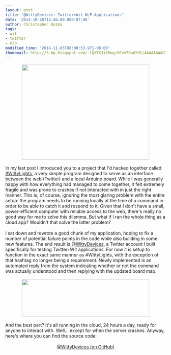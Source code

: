 ```yaml
---
layout: post
title: "@WittyDevices: Twitter+Wit NLP Applications"
date: '2014-10-20T13:46:00.000-07:00'
author: Christopher Kuzma
tags:
- wit
- twitter
- nlp
modified_time: '2014-11-03T08:08:53.971-08:00'
thumbnail: http://3.bp.blogspot.com/-lQXTXJiXRog/VEVm7SwAY9I/AAAAAAAAGIQ/VgZnIzC0sEM/s72-c/Screen%2BShot%2B2014-10-20%2Bat%2B3.47.16%2BPM.png
---
```


<div class="separator" style="clear: both; text-align: center;"><a href="http://3.bp.blogspot.com/-lQXTXJiXRog/VEVm7SwAY9I/AAAAAAAAGIQ/VgZnIzC0sEM/s1600/Screen%2BShot%2B2014-10-20%2Bat%2B3.47.16%2BPM.png" imageanchor="1" style="margin-left: 1em; margin-right: 1em;"><img border="0" src="http://3.bp.blogspot.com/-lQXTXJiXRog/VEVm7SwAY9I/AAAAAAAAGIQ/VgZnIzC0sEM/s1600/Screen%2BShot%2B2014-10-20%2Bat%2B3.47.16%2BPM.png" height="298" width="400" /></a></div><br />In my last post I introduced you to a project that I'd hacked together called <a href="http://blog.christopherkuzma.com/2014/10/wittylights.html" target="_blank">#WittyLights</a>,&nbsp;a very simple program designed to serve as an interface between the web (Twitter) and a local Arduino board. While I was generally happy with how everything had managed to come together, it felt extremely fragile and was prone to crashes if not interacted with in just the right manner. This is, of course, ignoring the most glaring problem with the entire setup: the program needs to be running locally at the time of a command in order to be able to catch it and respond to it. Given that I don't have a small, power-efficient computer with reliable access to the web, there's really no good way for me to solve this dilemma. But what if I ran the whole thing as a cloud app? Wouldn't that solve the latter problem?<br /><br />I sat down and rewrote a good chunk of my application, hoping to fix a number of potential failure points in the code while also building in some new features. The end result is <a href="https://twitter.com/wittyDevices" target="_blank">@WittyDevices</a>, a Twitter account I built specifically for testing Twitter+Wit applications. For now it is setup to function in the exact same manner as #WittyLights, with the exception of that hashtag no longer being a requirement. Newly implemented is an automated reply from the system indicating whether or not the command was actually understood and then replying with the updated board map.<br /><br /><div class="separator" style="clear: both; text-align: center;"><a href="http://1.bp.blogspot.com/-XMV3Kgk6JzY/VEVzD4_tn6I/AAAAAAAAGIg/_fbaoHxyQFI/s1600/Screen%2BShot%2B2014-10-20%2Bat%2B4.38.27%2BPM.png" imageanchor="1" style="margin-left: 1em; margin-right: 1em;"><img border="0" src="http://1.bp.blogspot.com/-XMV3Kgk6JzY/VEVzD4_tn6I/AAAAAAAAGIg/_fbaoHxyQFI/s1600/Screen%2BShot%2B2014-10-20%2Bat%2B4.38.27%2BPM.png" height="118" width="400" /></a></div><br />And the best part? It's all running in the cloud, 24 hours a day, ready for anyone to interact with. Well... except for when the server crashes. Anyway, here's where you can find the source code:<br /><br /><div style="text-align: center;"><a href="https://github.com/ckuzma/WittyLights" target="_blank">@WittyDevices (on GitHub)</a></div><div style="text-align: center;"><br /></div><div style="text-align: center;"><br /></div>